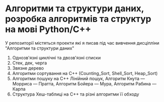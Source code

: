 # Алгоритми та структури даних, розробка алгоритмів та структур на мові Python/C++

У репозиторії містяться проекти які я писав під час вивчення дисціпліни "Алгоритми та структури даних"  

1. Однозв'язні циклічні та двозв'язні списки
2. Стек, дек, черга
3. Звязне дерево
4. Алгоритми сортування на C++ (Counting_Sort, Shell_Sort, Heap_Sort)
5. Алгоритми пошуку  на C++ Лінійний пошук, Алгоритм Кнута — Морриса — Пратта, Алгоритм Бойера — Мура, Алгоритм Рабина — Карпа
6. Структура Хеш-таблиці на C++ та різні алгоритми її обходу

